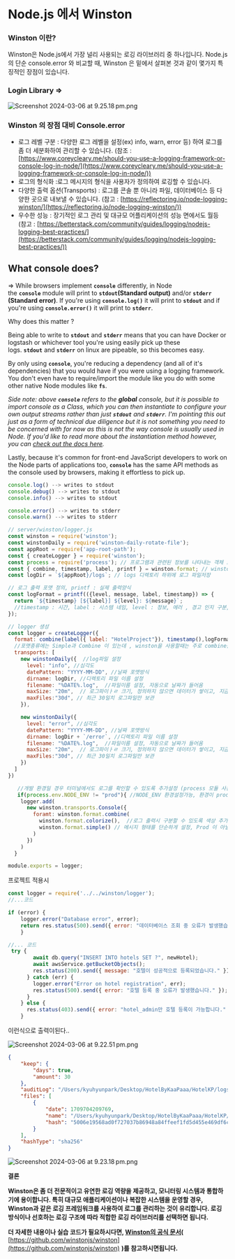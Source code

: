 # Node.js 에서 Winston

### Winston 이란?

Winston은 Node.js에서 가장 널리 사용되는 로깅 라이브러리 중 하나입니다. Node.js의 단순 console.error 와 비교할 때, Winston 은 밑에서 살펴본 것과 같이 몇가지 특징적인 장점이 있습니다.

### Login Library ⇒

![Screenshot 2024-03-06 at 9.25.18 pm.png](Node%20js%20%E1%84%8B%E1%85%A6%E1%84%89%E1%85%A5%20Winston%20eaeee134a2de41a5bb77ddb93977076d/Screenshot_2024-03-06_at_9.25.18_pm.png)

### Winston 의 장점 대비 Console.error

- 로그 레벨 구분 : 다양한 로그 레벨을 설정(ex) info, warn, error 등) 하여 로그를 좀 더 세분화하여 관리할 수 있습니다. (참조 : [https://www.coreycleary.me/should-you-use-a-logging-framework-or-console-log-in-node/](https://www.coreycleary.me/should-you-use-a-logging-framework-or-console-log-in-node/))
- 로그의 형식화  :로그 메시지의 형식을 사용자가 정의하여 로깅할 수 있습니다.
- 다양한 출력 옵션(Transports) : 로그를 콘솔 뿐 아니라 파일, 데이터베이스 등 다양한 곳으로 내보낼 수 있습니다.  (참고 : [https://reflectoring.io/node-logging-winston/](https://reflectoring.io/node-logging-winston/))
- 우수한 성능 : 장기적인 로그 관리 및 대규모 어플리케이션의 성능 면에서도 월등 (참고 : [https://betterstack.com/community/guides/logging/nodejs-logging-best-practices/](https://betterstack.com/community/guides/logging/nodejs-logging-best-practices/))

## What console does?

⇒ While browsers implement **`console`** differently, in Node the **`console`** module will print to **`stdout`(Standard output)** and/or **`stderr` (Standard error)**. If you're using **`console.log()`** it will print to **`stdout`** and if you're using **`console.error()`** it will print to **`stderr`**.

Why does this matter ? 

Being able to write to **`stdout`** and **`stderr`** means that you can have Docker or logstash or whichever tool you're using easily pick up these logs. **`stdout`** and **`stderr`** on linux are pipeable, so this becomes easy.

By only using **`console`**, you're reducing a dependency (and all of it's dependencies) that you would have if you were using a logging framework. You don't even have to require/import the module like you do with some other native Node modules like **`fs`**.

*Side note: above **`console`** refers to the **global** console, but it is possible to import console as a Class, which you can then instantiate to configure your own output streams rather than just **`stdout`** and **`stderr`**. I'm pointing this out just as a form of technical due diligence but it is not something you need to be concerned with for now as this is not the way console is usually used in Node. If you'd like to read more about the instantiation method however, you can [check out the docs here](https://nodejs.org/api/console.html#console_class_console).*

Lastly, because it's common for front-end JavaScript developers to work on the Node parts of applications too, **`console`** has the same API methods as the console used by browsers, making it effortless to pick up.

```jsx
console.log() --> writes to stdout
console.debug() --> writes to stdout
console.info() --> writes to stdout

console.error() --> writes to stderr
console.warn() --> writes to stderr
```

```jsx
// server/winston/logger.js
const winston = require('winston');
const winstonDaily = require('winston-daily-rotate-file');
const appRoot = require('app-root-path');
const { createLogger } = require('winston');
const process = require('process'); // 프로그램과 관련된 정보를 나타내는 객체 모듈
const { combine, timestamp, label, printf } = winston.format; // winston.format의 내부 모듈가져오기
const logDir = `${appRoot}/logs`; // logs 디렉토리 하위에 로그 파일저장

// 로그 출력 포맷 정의, printf : 실제 출력양식
const logFormat = printf(({level, message, label, timestamp}) => {
  return `${timestamp} [${label}] ${level}: ${message}`;
  //timestamp : 시간, label : 시스템 네임, level : 정보, 에러 , 경고 인지 구분, message : 개발자가 남긴 로그 메시지
});

// logger 생성
const logger = createLogger({
  format: combine(label({ label: "HotelProject"}), timestamp(),logFormat),
  //포맷종류에는 Simple과 Combine 이 있는데 , winston을 사용할때는 주로 combine을 사용한다
  transports: [
    new winstonDaily({  //log파일 설정
      level: "info", //심각도
      datePattern: "YYYY-MM-DD", //날짜 포맷방식
      dirname: logDir, //디렉토리 파일 이름 설정
      filename: "%DATE%.log",  //파일이름 설정, 자동으로 날짜가 들어옴
      maxSize: "20m",  // 로그파이ㅏㄹ 크기, 정의하지 않으면 데이터가 쌓이고, 지금처럼 제한할경우 초과시 앞의 데이터를 지운다
      maxFiles:"30d", // 최근 30일치 로그파일만 보관
    }),

    new winstonDaily({
      level: "error", //심각도
      datePattern: "YYYY-MM-DD", //날짜 포맷방식
      dirname: logDir + `/error`, //디렉토리 파일 이름 설정
      filename: "%DATE%.log",  //파일이름 설정, 자동으로 날짜가 들어옴
      maxSize: "20m",  // 로그파이ㅏㄹ 크기, 정의하지 않으면 데이터가 쌓이고, 지금처럼 제한할경우 초과시 앞의 데이터를 지운다
      maxFiles:"30d", // 최근 30일치 로그파일만 보관
    })
  ]
})

   //개발 환경일 경우 터미널에서도 로그를 확인할 수 있도록 추가설정 (process 모듈 사용)
   if(process.env.NODE_ENV != "prod"){ //NODE_ENV 환경설정가능, 환경이 prod가 아닌경우 (개발환경일 경우), Process 모듈을 통해 터미널 창에 로그를 확인할 수 있도록설정
    logger.add(
      new winston.transports.Console({
        foramt: winston.format.combine(
          winston.format.colorize(),  //로그 출력시 구분할 수 있도록 색상 추가
          winston.format.simple() // 메시지 형태를 단순하게 설정, Prod 이 아닐경우 폴더와 터미널창에서 로그를 확인 할 수 있도록설정
        )
      })
    )
  }

module.exports = logger;
```

프로젝트 적용시 

```jsx
const logger = require('../../winston/logger');
//...코드

if (error) {
	logger.error("Database error", error);
	return res.status(500).send({ error: "데이터베이스 조회 중 오류가 발생했습니다." });
	}

//... 코드
 try {
        await db.query("INSERT INTO hotels SET ?", newHotel);
        await awsService.getBucketObjects();
        res.status(200).send({ message: "호텔이 성공적으로 등록되었습니다." });
      } catch (err) {
        logger.error("Error on hotel registration", err);
        res.status(500).send({ error: "호텔 등록 중 오류가 발생했습니다." });
      }
    } else {
      res.status(403).send({ error: "hotel_admin만 호텔 등록이 가능합니다." });
    }

```

이런식으로 출력이된다..

![Screenshot 2024-03-06 at 9.22.51 pm.png](Node%20js%20%E1%84%8B%E1%85%A6%E1%84%89%E1%85%A5%20Winston%20eaeee134a2de41a5bb77ddb93977076d/Screenshot_2024-03-06_at_9.22.51_pm.png)

```json
{
    "keep": {
        "days": true,
        "amount": 30
    },
    "auditLog": "/Users/kyuhyunpark/Desktop/HotelByKaaPaaa/HotelKP/logs/.d9d067cf872f117d35c58424467b8dfbe782e808-audit.json",
    "files": [
        {
            "date": 1709704209769,
            "name": "/Users/kyuhyunpark/Desktop/HotelByKaaPaaa/HotelKP/logs/2024-03-06.log",
            "hash": "5006e19568ad0f727037b86948a84ffeef1fd5d455e469df6c1bc771c4b51e67"
        }
    ],
    "hashType": "sha256"
}
```

![Screenshot 2024-03-06 at 9.23.18 pm.png](Node%20js%20%E1%84%8B%E1%85%A6%E1%84%89%E1%85%A5%20Winston%20eaeee134a2de41a5bb77ddb93977076d/Screenshot_2024-03-06_at_9.23.18_pm.png)

**결론**

**Winston은 좀 더 전문적이고 유연한 로깅 역량을 제공하고, 모니터링 시스템과 통합하기에 용이합니다. 특히 대규모 애플리케이션이나 복잡한 시스템을 운영할 경우, Winston과 같은 로깅 프레임워크를 사용하여 로그를 관리하는 것이 유리합니다. 로깅 방식이나 선호하는 로깅 구조에 따라 적합한 로깅 라이브러리를 선택하면 됩니다.**

**더 자세한 내용이나 실습 코드가 필요하시다면, [Winston의 공식 문서](https://github.com/winstonjs/winston)(** [https://github.com/winstonjs/winston](https://github.com/winstonjs/winston) **)를 참고하시면됩니다.**